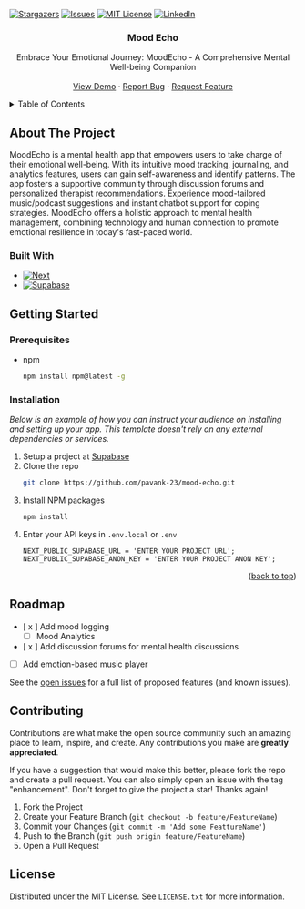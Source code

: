 <a name="readme-top"></a>
[![Stargazers][stars-shield]][stars-url]
[![Issues][issues-shield]][issues-url]
[![MIT License][license-shield]][license-url]
[![LinkedIn][linkedin-shield]][linkedin-url]

<div align="center">

  <h3 align="center">Mood Echo</h3>

  <p align="center">
    Embrace Your Emotional Journey: MoodEcho - A Comprehensive Mental Well-being Companion
    <br />
    <br />
    <a href="https://mood-echo.vercel.app/">View Demo</a>
    ·
    <a href="https://github.com/pavank-23/mood-echo/issues/new?labels=bug">Report Bug</a>
    ·
    <a href="https://github.com/pavank-23/mood-echo/issues/new?labels=enhancement">Request Feature</a>
  </p>
</div>

<details>
  <summary>Table of Contents</summary>
  <ol>
    <li>
      <a href="#about-the-project">About The Project</a>
      <ul>
        <li><a href="#built-with">Built With</a></li>
      </ul>
    </li>
    <li>
      <a href="#getting-started">Getting Started</a>
      <ul>
        <li><a href="#prerequisites">Prerequisites</a></li>
        <li><a href="#installation">Installation</a></li>
      </ul>
    </li>
    <li><a href="#usage">Usage</a></li>
    <li><a href="#roadmap">Roadmap</a></li>
    <li><a href="#contributing">Contributing</a></li>
    <li><a href="#license">License</a></li>
  </ol>
</details>



<!-- ABOUT THE PROJECT -->
## About The Project

MoodEcho is a mental health app that empowers users to take charge of their emotional well-being. With its intuitive mood tracking, journaling, and analytics features, users can gain self-awareness and identify patterns. The app fosters a supportive community through discussion forums and personalized therapist recommendations. Experience mood-tailored music/podcast suggestions and instant chatbot support for coping strategies. MoodEcho offers a holistic approach to mental health management, combining technology and human connection to promote emotional resilience in today's fast-paced world.


### Built With
* [![Next][Next.js]][Next-url]
* [![Supabase][Supabase]][Supabase-url]

## Getting Started


### Prerequisites

* npm
  ```sh
  npm install npm@latest -g
  ```

### Installation

_Below is an example of how you can instruct your audience on installing and setting up your app. This template doesn't rely on any external dependencies or services._

1. Setup a project at [Supabase](https://supabase.com)
2. Clone the repo
   ```sh
   git clone https://github.com/pavank-23/mood-echo.git
   ```
3. Install NPM packages
   ```sh
   npm install
   ```
4. Enter your API keys in `.env.local` or `.env`
   ```
   NEXT_PUBLIC_SUPABASE_URL = 'ENTER YOUR PROJECT URL';
   NEXT_PUBLIC_SUPABASE_ANON_KEY = 'ENTER YOUR PROJECT ANON KEY';
   ```

<p align="right">(<a href="#readme-top">back to top</a>)</p>


## Roadmap

- [ x ] Add mood logging
    - [ ] Mood Analytics
- [ x ] Add discussion forums for mental health discussions
- [ ] Add emotion-based music player

See the [open issues](https://github.com/pavank-23/mood-echo/issues) for a full list of proposed features (and known issues).


## Contributing

Contributions are what make the open source community such an amazing place to learn, inspire, and create. Any contributions you make are **greatly appreciated**.

If you have a suggestion that would make this better, please fork the repo and create a pull request. You can also simply open an issue with the tag "enhancement".
Don't forget to give the project a star! Thanks again!

1. Fork the Project
2. Create your Feature Branch (`git checkout -b feature/FeatureName`)
3. Commit your Changes (`git commit -m 'Add some FeattureName'`)
4. Push to the Branch (`git push origin feature/FeatureName`)
5. Open a Pull Request

## License

Distributed under the MIT License. See `LICENSE.txt` for more information.

[contributors-shield]: https://img.shields.io/github/contributors/pavank-23/mood-echo.svg?style=for-the-badge
[contributors-url]: https://github.com/pavank-23/mood-echo/graphs/contributors
[forks-shield]: https://img.shields.io/github/forks/pavank-23/mood-echo.svg?style=for-the-badge
[forks-url]: https://github.com/pavank-23/mood-echo/network/members
[stars-shield]: https://img.shields.io/github/stars/pavank-23/mood-echo.svg?style=for-the-badge
[stars-url]: https://github.com/pavank-23/mood-echo/stargazers
[issues-shield]: https://img.shields.io/github/issues/pavank-23/mood-echo.svg?style=for-the-badge
[issues-url]: https://github.com/pavank-23/mood-echo/issues
[license-shield]: https://img.shields.io/github/license/pavank-23/mood-echo.svg?style=for-the-badge
[license-url]: https://github.com/pavank-23/mood-echo/blob/master/LICENSE.txt
[linkedin-shield]: https://img.shields.io/badge/-LinkedIn-black.svg?style=for-the-badge&logo=linkedin&colorB=555
[linkedin-url]: https://linkedin.com/in/pavan-k23
[Next.js]: https://img.shields.io/badge/next.js-000000?style=for-the-badge&logo=nextdotjs&logoColor=white
[Next-url]: https://nextjs.org/
[Supabase]: https://img.shields.io/badge/supabase-000000?style=for-the-badge&logo=supabase&logoColor=white
[Supabase-url]: https://supabase.com
